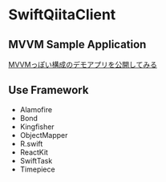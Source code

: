 # SwiftQiitaClient

## MVVM Sample Application
[MVVMっぽい構成のデモアプリを公開してみる](http://qiita.com/hachinobu/items/6140417b77f0fec0f647)

## Use Framework
* Alamofire
* Bond
* Kingfisher
* ObjectMapper
* R.swift
* ReactKit
* SwiftTask
* Timepiece
